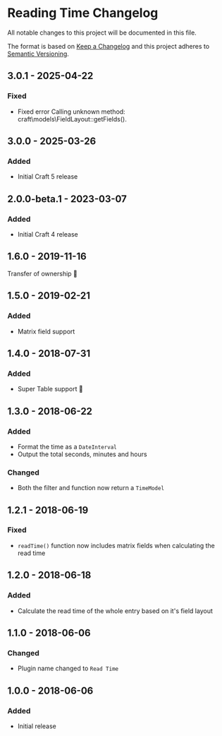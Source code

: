 # Reading Time Changelog

All notable changes to this project will be documented in this file.

The format is based on [Keep a Changelog](http://keepachangelog.com/) and this project adheres to [Semantic Versioning](http://semver.org/).

## 3.0.1 - 2025-04-22

### Fixed
- Fixed error Calling unknown method: craft\models\FieldLayout::getFields().

## 3.0.0 - 2025-03-26

### Added
- Initial Craft 5 release

## 2.0.0-beta.1 - 2023-03-07

### Added
- Initial Craft 4 release

## 1.6.0 - 2019-11-16

Transfer of ownership 👀

## 1.5.0 - 2019-02-21

### Added
- Matrix field support

## 1.4.0 - 2018-07-31

### Added
- Super Table support 🎉

## 1.3.0 - 2018-06-22

### Added
- Format the time as a `DateInterval`
- Output the total seconds, minutes and hours

### Changed
- Both the filter and function now return a `TimeModel`

## 1.2.1 - 2018-06-19

### Fixed
- `readTime()` function now includes matrix fields when calculating the read time

## 1.2.0 - 2018-06-18

### Added
- Calculate the read time of the whole entry based on it's field layout

## 1.1.0 - 2018-06-06

### Changed
- Plugin name changed to `Read Time`

## 1.0.0 - 2018-06-06

### Added
- Initial release
